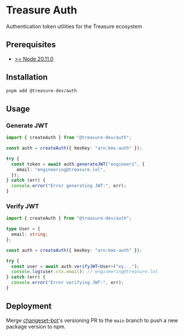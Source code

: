 # Treasure Auth

Authentication token utilities for the Treasure ecosystem

## Prerequisites

- [>= Node 20.11.0](https://nodejs.org/en)

## Installation

```bash
pnpm add @treasure-dev/auth
```

## Usage

### Generate JWT

```ts
import { createAuth } from "@treasure-dev/auth";

const auth = createAuth({ kmsKey: "arn:kms-auth" });

try {
  const token = await auth.generateJWT("engineer1", {
    email: "engineering@treasure.lol",
  });
} catch (err) {
  console.error("Error generating JWT:", err);
}
```

### Verify JWT

```ts
import { createAuth } from "@treasure-dev/auth";

type User = {
  email: string;
};

const auth = createAuth({ kmsKey: "arn:kms-auth" });

try {
  const user = await auth.verifyJWT<User>("ey...");
  console.log(user.ctx.email); // engineering@treasure.lol
} catch (err) {
  console.error("Error verifying JWT:", err);
}
```

## Deployment

Merge [changeset-bot](https://github.com/apps/changeset-bot)'s versioning PR to the `main` branch to push a new package version to npm.
